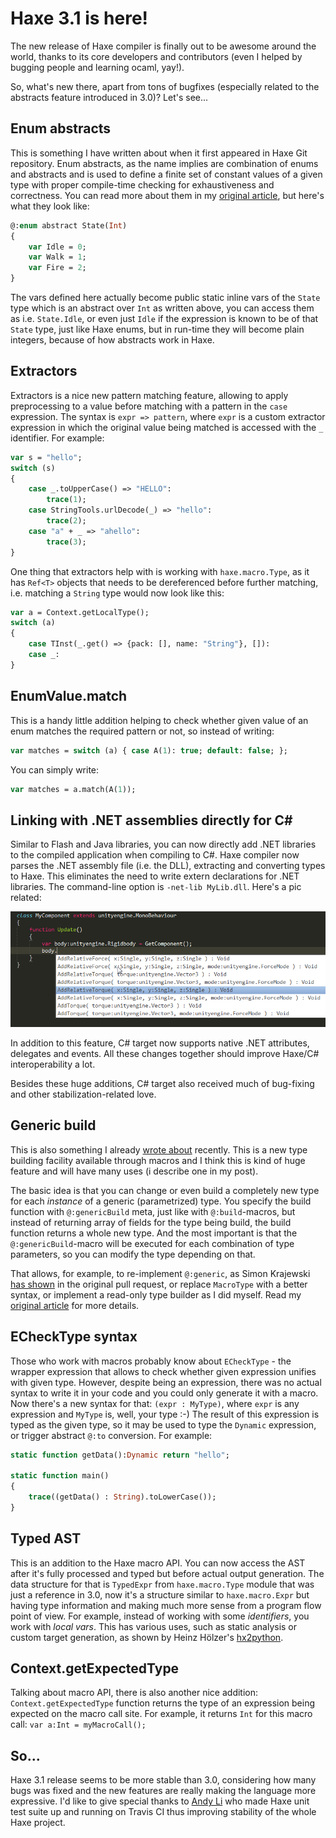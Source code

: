 [tags]: haxe
[disqus]: 78559625982

# Haxe 3.1 is here!

The new release of Haxe compiler is finally out to be awesome around the world, thanks to its core developers and contributors (even I helped by bugging people and learning ocaml, yay!).

So, what's new there, apart from tons of bugfixes (especially related to the abstracts feature introduced in 3.0)? Let's see...


## Enum abstracts

This is something I have written about when it first appeared in Haxe Git repository. Enum abstracts, as the name implies are combination of enums and abstracts and is used to define a finite set of constant values of a given type with proper compile-time checking for exhaustiveness and correctness. You can read more about them in my [original article](./2013-10-21_haxe-enum-abstracts.html), but here's what they look like:

```haxe
@:enum abstract State(Int)
{
    var Idle = 0;
    var Walk = 1;
    var Fire = 2;
}
```

The vars defined here actually become public static inline vars of the `State` type which is an abstract over `Int` as written above, you can access them as i.e. `State.Idle`, or even just `Idle` if the expression is known to be of that `State` type, just like Haxe enums, but in run-time they will become plain integers, because of how abstracts work in Haxe.


## Extractors

Extractors is a nice new pattern matching feature, allowing to apply preprocessing to a value before matching with a pattern in the `case` expression. The syntax is `expr => pattern`, where `expr` is a custom extractor expression in which the original value being matched is accessed with the `_` identifier. For example:

```haxe
var s = "hello";
switch (s)
{
    case _.toUpperCase() => "HELLO":
        trace(1);
    case StringTools.urlDecode(_) => "hello":
        trace(2);
    case "a" + _ => "ahello":
        trace(3);
}
```

One thing that extractors help with is working with `haxe.macro.Type`, as it has `Ref<T>` objects that needs to be dereferenced before further matching, i.e. matching a `String` type would now look like this:

```haxe
var a = Context.getLocalType();
switch (a)
{
    case TInst(_.get() => {pack: [], name: "String"}, []):
    case _:
}
```

## EnumValue.match

This is a handy little addition helping to check whether given value of an enum matches the required pattern or not, so instead of writing:

```haxe
var matches = switch (a) { case A(1): true; default: false; };
```

You can simply write:

```haxe
var matches = a.match(A(1));
```

Linking with .NET assemblies directly for C#
--------------------------------------------

Similar to Flash and Java libraries, you can now directly add .NET libraries to the compiled application when compiling to C#. Haxe compiler now parses the .NET assembly file (i.e. the DLL), extracting and converting types to Haxe. This eliminates the need to write extern declarations for .NET libraries. The command-line option is `-net-lib MyLib.dll`. Here's a pic related:

![](images/unity-completion.png)

In addition to this feature, C# target now supports native .NET attributes, delegates and events. All these changes together should improve Haxe/C# interoperability a lot.

Besides these huge additions, C# target also received much of bug-fixing and other stabilization-related love.


## Generic build

This is also something I already [wrote about](./2014-02-25_haxe-genericbuild.html) recently. This is a new type building facility available through macros and I think this is kind of huge feature and will have many uses (i describe one in my post).

The basic idea is that you can change or even build a completely new type for each _instance_ of a generic (parametrized) type. You specify the build function with `@:genericBuild` meta, just like with `@:build`-macros, but instead of returning array of fields for the type being build, the build function returns a whole new type. And the most important is that the `@:genericBuild`-macro will be executed for each combination of type parameters, so you can modify the type depending on that.

That allows, for example, to re-implement `@:generic`, as Simon Krajewski [has shown](https://gist.github.com/Simn/8ae509cc3824099c1567) in the original pull request, or replace `MacroType` with a better syntax, or implement a read-only type builder as I did myself. Read my [original article](./2014-02-25_haxe-genericbuild.html) for more details.


## ECheckType syntax

Those who work with macros probably know about `ECheckType` - the wrapper expression that allows to check whether given expression unifies with given type. However, despite being an expression, there was no actual syntax to write it in your code and you could only generate it with a macro. Now there's a new syntax for that: `(expr : MyType)`, where `expr` is any expression and `MyType` is, well, your type :-) The result of this expression is typed as the given type, so it may be used to type the `Dynamic` expression, or trigger abstract `@:to` conversion. For example:

```haxe
static function getData():Dynamic return "hello";

static function main()
{
    trace((getData() : String).toLowerCase());
}
```

## Typed AST

This is an addition to the Haxe macro API. You can now access the AST after it's fully processed and typed but before actual output generation. The data structure for that is `TypedExpr` from `haxe.macro.Type` module that was just a reference in 3.0, now it's a structure similar to `haxe.macro.Expr` but having type information and making much more sense from a program flow point of view. For example, instead of working with some _identifiers_, you work with _local vars_. This has various uses, such as static analysis or custom target generation, as shown by Heinz Hölzer's [hx2python](https://github.com/frabbit/hx2python).


## Context.getExpectedType

Talking about macro API, there is also another nice addition: `Context.getExpectedType` function returns the type of an expression being expected on the macro call site. For example, it returns `Int` for this macro call: `var a:Int = myMacroCall();`


## So...

Haxe 3.1 release seems to be more stable than 3.0, considering how many bugs was fixed and the new features are really making the language more expressive. I'd like to give special thanks to [Andy Li](https://github.com/andyli) who made Haxe unit test suite up and running on Travis CI thus improving stability of the whole Haxe project.
